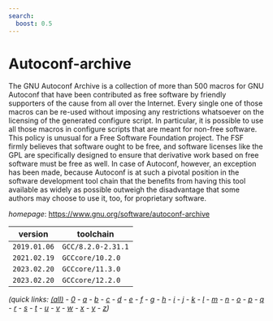 ```yaml
---
search:
  boost: 0.5
---
```

# Autoconf-archive

The GNU Autoconf Archive is a collection of more than 500 macros for GNU Autoconf  that have been contributed as free software by friendly supporters of the cause from  all over the Internet. Every single one of those macros can be re-used without  imposing any restrictions whatsoever on the licensing of the generated configure script.  In particular, it is possible to use all those macros in configure scripts that  are meant for non-free software. This policy is unusual for a Free Software Foundation  project. The FSF firmly believes that software ought to be free, and software licenses  like the GPL are specifically designed to ensure that derivative work based on free  software must be free as well. In case of Autoconf, however, an exception has been made,  because Autoconf is at such a pivotal position in the software development tool chain  that the benefits from having this tool available as widely as possible outweigh the  disadvantage that some authors may choose to use it, too, for proprietary software.

*homepage*: <https://www.gnu.org/software/autoconf-archive>

version | toolchain
--------|----------
``2019.01.06`` | ``GCC/8.2.0-2.31.1``
``2021.02.19`` | ``GCCcore/10.2.0``
``2023.02.20`` | ``GCCcore/11.3.0``
``2023.02.20`` | ``GCCcore/12.2.0``


*(quick links: [(all)](../index.md) - [0](../0/index.md) - [a](../a/index.md) - [b](../b/index.md) - [c](../c/index.md) - [d](../d/index.md) - [e](../e/index.md) - [f](../f/index.md) - [g](../g/index.md) - [h](../h/index.md) - [i](../i/index.md) - [j](../j/index.md) - [k](../k/index.md) - [l](../l/index.md) - [m](../m/index.md) - [n](../n/index.md) - [o](../o/index.md) - [p](../p/index.md) - [q](../q/index.md) - [r](../r/index.md) - [s](../s/index.md) - [t](../t/index.md) - [u](../u/index.md) - [v](../v/index.md) - [w](../w/index.md) - [x](../x/index.md) - [y](../y/index.md) - [z](../z/index.md))*

